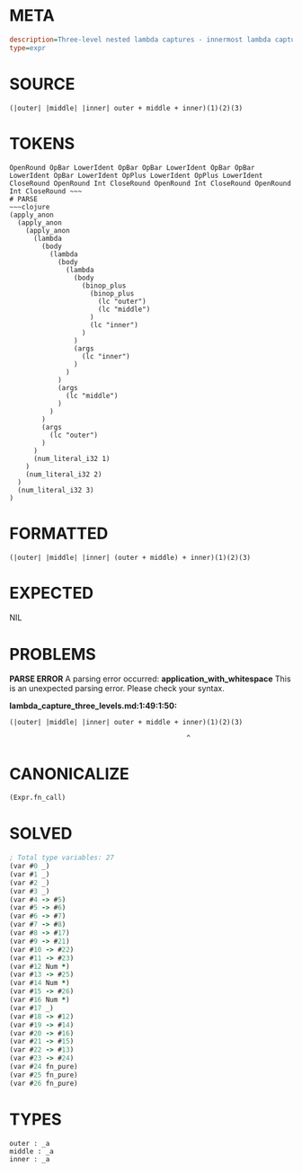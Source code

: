 # META
~~~ini
description=Three-level nested lambda captures - innermost lambda captures from all outer levels
type=expr
~~~
# SOURCE
~~~roc
(|outer| |middle| |inner| outer + middle + inner)(1)(2)(3)
~~~
# TOKENS
~~~text
OpenRound OpBar LowerIdent OpBar OpBar LowerIdent OpBar OpBar LowerIdent OpBar LowerIdent OpPlus LowerIdent OpPlus LowerIdent CloseRound OpenRound Int CloseRound OpenRound Int CloseRound OpenRound Int CloseRound ~~~
# PARSE
~~~clojure
(apply_anon
  (apply_anon
    (apply_anon
      (lambda
        (body
          (lambda
            (body
              (lambda
                (body
                  (binop_plus
                    (binop_plus
                      (lc "outer")
                      (lc "middle")
                    )
                    (lc "inner")
                  )
                )
                (args
                  (lc "inner")
                )
              )
            )
            (args
              (lc "middle")
            )
          )
        )
        (args
          (lc "outer")
        )
      )
      (num_literal_i32 1)
    )
    (num_literal_i32 2)
  )
  (num_literal_i32 3)
)
~~~
# FORMATTED
~~~roc
(|outer| |middle| |inner| (outer + middle) + inner)(1)(2)(3)
~~~
# EXPECTED
NIL
# PROBLEMS
**PARSE ERROR**
A parsing error occurred: **application_with_whitespace**
This is an unexpected parsing error. Please check your syntax.

**lambda_capture_three_levels.md:1:49:1:50:**
```roc
(|outer| |middle| |inner| outer + middle + inner)(1)(2)(3)
```
                                                ^


# CANONICALIZE
~~~clojure
(Expr.fn_call)
~~~
# SOLVED
~~~clojure
; Total type variables: 27
(var #0 _)
(var #1 _)
(var #2 _)
(var #3 _)
(var #4 -> #5)
(var #5 -> #6)
(var #6 -> #7)
(var #7 -> #8)
(var #8 -> #17)
(var #9 -> #21)
(var #10 -> #22)
(var #11 -> #23)
(var #12 Num *)
(var #13 -> #25)
(var #14 Num *)
(var #15 -> #26)
(var #16 Num *)
(var #17 _)
(var #18 -> #12)
(var #19 -> #14)
(var #20 -> #16)
(var #21 -> #15)
(var #22 -> #13)
(var #23 -> #24)
(var #24 fn_pure)
(var #25 fn_pure)
(var #26 fn_pure)
~~~
# TYPES
~~~roc
outer : _a
middle : _a
inner : _a
~~~

